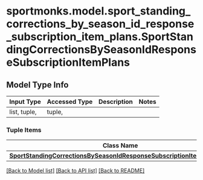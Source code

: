 # sportmonks.model.sport_standing_corrections_by_season_id_response_subscription_item_plans.SportStandingCorrectionsBySeasonIdResponseSubscriptionItemPlans

## Model Type Info
Input Type | Accessed Type | Description | Notes
------------ | ------------- | ------------- | -------------
list, tuple,  | tuple,  |  | 

### Tuple Items
Class Name | Input Type | Accessed Type | Description | Notes
------------- | ------------- | ------------- | ------------- | -------------
[**SportStandingCorrectionsBySeasonIdResponseSubscriptionItemPlansItem**](SportStandingCorrectionsBySeasonIdResponseSubscriptionItemPlansItem.md) | [**SportStandingCorrectionsBySeasonIdResponseSubscriptionItemPlansItem**](SportStandingCorrectionsBySeasonIdResponseSubscriptionItemPlansItem.md) | [**SportStandingCorrectionsBySeasonIdResponseSubscriptionItemPlansItem**](SportStandingCorrectionsBySeasonIdResponseSubscriptionItemPlansItem.md) |  | 

[[Back to Model list]](../../README.md#documentation-for-models) [[Back to API list]](../../README.md#documentation-for-api-endpoints) [[Back to README]](../../README.md)

